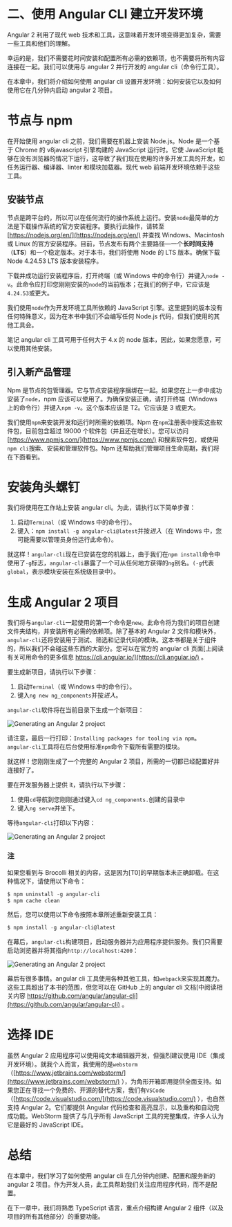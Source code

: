 # 二、使用 Angular CLI 建立开发环境

Angular 2 利用了现代 web 技术和工具，这意味着开发环境变得更加复杂，需要一些工具和他们的理解。

幸运的是，我们不需要花时间安装和配置所有必需的依赖项，也不需要将所有内容连接在一起。我们可以使用与 angular 2 并行开发的 angular cli（命令行工具）。

在本章中，我们将介绍如何使用 angular cli 设置开发环境：如何安装它以及如何使用它在几分钟内启动 angular 2 项目。

# 节点与 npm

在开始使用 angular cli 之前，我们需要在机器上安装 Node.js。Node 是一个基于 Chrome 的 v8javascript 引擎构建的 JavaScript 运行时。它使 JavaScript 能够在没有浏览器的情况下运行，这导致了我们现在使用的许多开发工具的开发，如任务运行器、编译器、linter 和模块加载器。现代 web 前端开发环境依赖于这些工具。

## 安装节点

节点是跨平台的，所以可以在任何流行的操作系统上运行。安装`node`最简单的方法是下载操作系统的官方安装程序。要执行此操作，请转至[https://nodejs.org/en/](https://nodejs.org/en/) 并查找 Windows、Macintosh 或 Linux 的官方安装程序。目前，节点发布有两个主要路径—一个**长时间支持**（**LTS**）和一个稳定版本。对于本书，我们将使用 Node 的 LTS 版本。确保下载 Node 4.24.53 LTS 版本安装程序。

下载并成功运行安装程序后，打开终端（或 Windows 中的命令行）并键入`node -v`。此命令应打印您刚刚安装的`node`的当前版本；在我们的例子中，它应该是`4.24.53`或更大。

我们使用`node`作为开发环境工具所依赖的 JavaScript 引擎。这里提到的版本没有任何特殊意义，因为在本书中我们不会编写任何 Node.js 代码，但我们使用的其他工具会。

笔记 angular cli 工具可用于任何大于 4.x 的 node 版本，因此，如果您愿意，可以使用其他安装。

## 引入新产品管理

Npm 是节点的包管理器。它与节点安装程序捆绑在一起。如果您在上一步中成功安装了`node`，npm 应该可以使用了。为确保安装正确，请打开终端（Windows 上的命令行）并键入`npm -v`。这个版本应该是 T2。它应该是 3 或更大。

我们使用`npm`来安装开发和运行时所需的依赖项。Npm 在`npm`注册表中搜索这些软件包，目前包含超过 19000 个软件包（并且还在增长）。您可以访问[https://www.npmjs.com/](https://www.npmjs.com/) 和搜索软件包，或使用`npm cli`搜索、安装和管理软件包。Npm 还帮助我们管理项目生命周期，我们将在下面看到。

# 安装角头螺钉

我们将使用在工作站上安装 angular cli。为此，请执行以下简单步骤：

1.  启动`Terminal`（或 Windows 中的命令行）。
2.  键入：`npm install -g angular-cli@latest`并按*进入*（在 Windows 中，您可能需要以管理员身份运行此命令）。

就这样！`angular-cli`现在已安装在您的机器上，由于我们在`npm install`命令中使用了`-g`标志，`angular-cli`暴露了一个可从任何地方获得的`ng`别名。`(-g`代表`global`，表示模块安装在系统级目录中）。

# 生成 Angular 2 项目

我们将与`angular-cli`一起使用的第一个命令是`new`。此命令将为我们的项目创建文件夹结构，并安装所有必需的依赖项。除了基本的 Angular 2 文件和模块外，`angular-cli`还将安装用于测试、筛选和记录代码的模块。这本书都是关于组件的，所以我们不会碰这些东西的大部分。您可以在官方的 angular cli 页面[上阅读有关可用命令的更多信息 https://cli.angular.io/](https://cli.angular.io/) 。

要生成新项目，请执行以下步骤：

1.  启动`Terminal`（或 Windows 中的命令行）。
2.  键入`ng new ng_components`并按*进入*。

`angular-cli`软件将在当前目录下生成一个新项目：

![Generating an Angular 2 project](img/image00093.jpeg)

请注意，最后一行打印：`Installing packages for tooling via npm`。`angular-cli`工具将在后台使用标准`npm`命令下载所有需要的模块。

就这样！您刚刚生成了一个完整的 Angular 2 项目，所需的一切都已经配置好并连接好了。

要在开发服务器上提供 it，请执行以下步骤：

1.  使用`cd`导航到您刚刚通过键入`cd ng_components.`创建的目录中
2.  键入`ng serve`并坐下。

等待`angular-cli`打印以下内容：

![Generating an Angular 2 project](img/image00094.jpeg)

### 注

如果您看到与 Brocolli 相关的内容，这是因为[T0]的早期版本未正确卸载。在这种情况下，请使用以下命令：

```ts
$ npm uninstall -g angular-cli
$ npm cache clean

```

然后，您可以使用以下命令按照本章所述重新安装工具：

```ts
$ npm install -g angular-cli@latest

```

在幕后，`angular-cli`构建项目，启动服务器并为应用程序提供服务。我们只需要启动浏览器并将其指向`http://localhost:4200`：

![Generating an Angular 2 project](img/image00095.jpeg)

幕后有很多事情。angular cli 工具使用各种其他工具，如`webpack`来实现其魔力。这些工具超出了本书的范围，但您可以在 GitHub 上的 angular cli 文档[中阅读相关内容 https://github.com/angular/angular-cli](https://github.com/angular/angular-cli) 。

# 选择 IDE

虽然 Angular 2 应用程序可以使用纯文本编辑器开发，但强烈建议使用 IDE（集成开发环境）。就我个人而言，我使用的是`webstorm`（[https://www.jetbrains.com/webstorm/](https://www.jetbrains.com/webstorm/) ），为角形开箱即用提供全面支持。如果您正在寻找一个免费的、开源的替代方案，我们有`VSCode`（[https://code.visualstudio.com/](https://code.visualstudio.com/) ），也自然支持 Angular 2。它们都提供 Angular 代码检查和高亮显示，以及重构和自动完成功能。WebStorm 提供了与几乎所有 JavaScript 工具的完整集成，许多人认为它是最好的 JavaScript IDE。

# 总结

在本章中，我们学习了如何使用 angular cli 在几分钟内创建、配置和服务新的 angular 2 项目。作为开发人员，此工具帮助我们关注应用程序代码，而不是配置。

在下一章中，我们将熟悉 TypeScript 语言，重点介绍构建 Angular 2 组件（以及项目的所有其他部分）的重要功能。